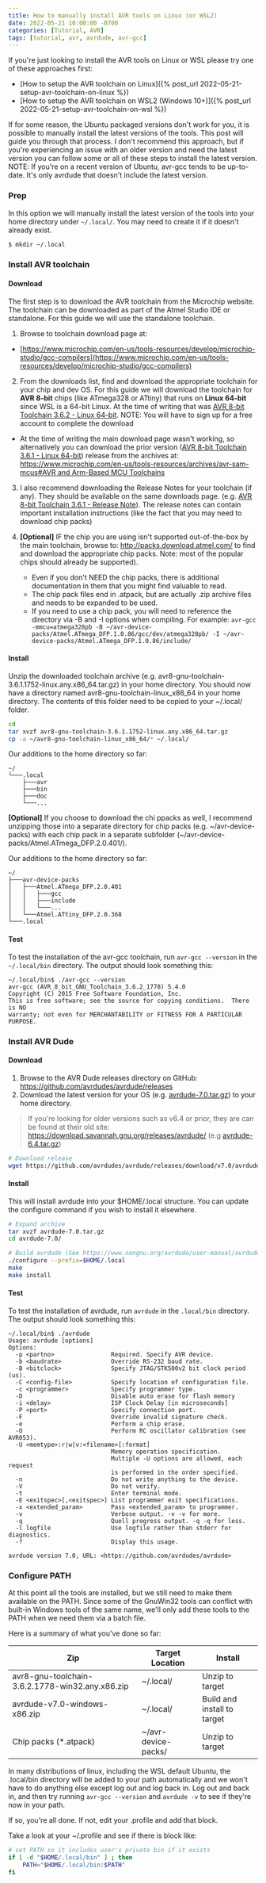 ```yaml
---
title: How to manually install AVR tools on Linux (or WSL2)
date: 2022-05-21 10:00:00 -0700
categories: [Tutorial, AVR]
tags: [tutorial, avr, avrdude, avr-gcc]
---
```


If you're just looking to install the AVR tools on Linux or WSL please try one of these approaches first:
- [How to setup the AVR toolchain on Linux]({% post_url 2022-05-21-setup-avr-toolchain-on-linux %})
- [How to setup the AVR toolchain on WSL2 (Windows 10+)]({% post_url 2022-05-21-setup-avr-toolchain-on-wsl %})


If for some reason, the Ubuntu packaged versions don't work for you, it is possible to manually install the latest versions of the tools.  This post will guide you through that process. I don't recommend this approach, but if you're experiencing an issue with an older version and need the latest version you can follow some or all of these steps to install the latest version.  NOTE: If you're on a recent version of Ubuntu, avr-gcc tends to be up-to-date. It's only avrdude that doesn't include the latest version.

### Prep

In this option we will manually install the latest version of the tools into your home directory under `~/.local/`.  You may need to create it if it doesn't already exist.

```bash
$ mkdir ~/.local
```

### Install AVR toolchain

#### Download

The first step is to download the AVR toolchain from the Microchip website. The toolchain can be downloaded as part of the Atmel Studio IDE or standalone.  For this guide we will use the standalone toolchain.

1. Browse to toolchain download page at: 
- [https://www.microchip.com/en-us/tools-resources/develop/microchip-studio/gcc-compilers](https://www.microchip.com/en-us/tools-resources/develop/microchip-studio/gcc-compilers)

2. From the downloads list, find and download the appropriate toolchain for your chip and dev OS. For this guide we will download the toolchain for **AVR 8-bit** chips (like ATmega328 or ATtiny) that runs on **Linux 64-bit** since WSL is a 64-bit Linux. At the time of writing that was [AVR 8-bit Toolchain 3.6.2 - Linux 64-bit](https://www.microchip.com/mymicrochip/filehandler.aspx?ddocname=en607660). NOTE: You will have to sign up for a free account to complete the download
- At the time of writing the main download page wasn't working, so alternatively you can download the prior version ([AVR 8-bit Toolchain 3.6.1 - Linux 64-bit](https://ww1.microchip.com/downloads/Secure/en/DeviceDoc/avr8-gnu-toolchain-3.6.1.1752-linux.any.x86_64.tar.gz)) release from the archives at: [https://www.microchip.com/en-us/tools-resources/archives/avr-sam-mcus#AVR and Arm-Based MCU Toolchains](https://www.microchip.com/en-us/tools-resources/archives/avr-sam-mcus#AVR%20and%20Arm-Based%20MCU%20Toolchains)

3. I also recommend downloading the Release Notes for your toolchain (if any).  They should be available on the same downloads page. (e.g. [AVR 8-bit Toolchain 3.6.1 - Release Note](https://ww1.microchip.com/downloads/Secure/en/DeviceDoc/avr8-gnu-toolchain-3.6.1.1752-readme.pdf)).  The release notes can contain important installation instructions (like the fact that you may need to download chip packs)

4. **[Optional]** IF the chip you are using isn't supported out-of-the-box by the main toolchain, browse to: http://packs.download.atmel.com/ to find and download the appropriate chip packs. Note: most of the popular chips should already be supported).
    - Even if you don't NEED the chip packs, there is additional documentation in them that you might find valuable to read.
    - The chip pack files end in .atpack, but are actually .zip archive files and needs to be expanded to be used.
    - If you need to use a chip pack, you will need to reference the directory via -B and -I options when compiling. For example:  `avr-gcc -mmcu=atmega328pb -B ~/avr-device-packs/Atmel.ATmega_DFP.1.0.86/gcc/dev/atmega328pb/ -I ~/avr-device-packs/Atmel.ATmega_DFP.1.0.86/include/ `

#### Install

Unzip the downloaded toolchain archive (e.g. avr8-gnu-toolchain-3.6.1.1752-linux.any.x86_64.tar.gz) in your home directory. You should now have a directory named avr8-gnu-toolchain-linux_x86_64 in your home directory. The contents of this folder need to be copied to your ~/.local/ folder.

```bash
cd
tar xvzf avr8-gnu-toolchain-3.6.1.1752-linux.any.x86_64.tar.gz
cp -a ~/avr8-gnu-toolchain-linux_x86_64/* ~/.local/
```

Our additions to the home directory so far:
```
~/
└───.local
    ├───avr
    ├───bin
    ├───doc
    └───...
```

**[Optional]** If you choose to download the chi ppacks as well, I recommend unzipping those into a separate directory for chip packs (e.g. ~/avr-device-packs) with each chip pack in a separate subfolder (~/avr-device-packs/Atmel.ATmega_DFP.2.0.401/).

Our additions to the home directory so far:
```
~/
├───avr-device-packs
│   ├───Atmel.ATmega_DFP.2.0.401
│   │   ├───gcc
│   │   ├───include
│   │   └───...
│   └───Atmel.ATtiny_DFP.2.0.368
└───.local
```

#### Test
To test the installation of the avr-gcc toolchain, run `avr-gcc --version` in the `~/.local/bin` directory. The output should look something this:

```
~/.local/bin$ ./avr-gcc --version
avr-gcc (AVR_8_bit_GNU_Toolchain_3.6.2_1778) 5.4.0
Copyright (C) 2015 Free Software Foundation, Inc.
This is free software; see the source for copying conditions.  There is NO
warranty; not even for MERCHANTABILITY or FITNESS FOR A PARTICULAR PURPOSE.
```

### Install AVR Dude

#### Download

1. Browse to the AVR Dude releases directory on GitHub: https://github.com/avrdudes/avrdude/releases
2. Download the latest version for your OS (e.g. [avrdude-7.0.tar.gz](https://github.com/avrdudes/avrdude/releases/download/v7.0/avrdude-7.0.tar.gz)) to your home directory.

> If you're looking for older versions such as v6.4 or prior, they are can be found at their old site: https://download.savannah.gnu.org/releases/avrdude/ (e.g [avrdude-6.4.tar.gz](https://download.savannah.gnu.org/releases/avrdude/avrdude-6.4.tar.gz))

```bash
# Download release
wget https://github.com/avrdudes/avrdude/releases/download/v7.0/avrdude-7.0.tar.gz
```

#### Install

This will install avrdude into your $HOME/.local structure.  You can update the configure command if you wish to install it elsewhere.

```bash
# Expand archive
tar xvzf avrdude-7.0.tar.gz
cd avrdude-7.0/

# Build avrdude (See https://www.nongnu.org/avrdude/user-manual/avrdude_18.html#Unix)
./configure --prefix=$HOME/.local
make
make install
```


#### Test

To test the installation of avrdude, run `avrdude` in the `.local/bin` directory. The output should look something this:

```
~/.local/bin$ ./avrdude
Usage: avrdude [options]
Options:
  -p <partno>                Required. Specify AVR device.
  -b <baudrate>              Override RS-232 baud rate.
  -B <bitclock>              Specify JTAG/STK500v2 bit clock period (us).
  -C <config-file>           Specify location of configuration file.
  -c <programmer>            Specify programmer type.
  -D                         Disable auto erase for flash memory
  -i <delay>                 ISP Clock Delay [in microseconds]
  -P <port>                  Specify connection port.
  -F                         Override invalid signature check.
  -e                         Perform a chip erase.
  -O                         Perform RC oscillator calibration (see AVR053).
  -U <memtype>:r|w|v:<filename>[:format]
                             Memory operation specification.
                             Multiple -U options are allowed, each request
                             is performed in the order specified.
  -n                         Do not write anything to the device.
  -V                         Do not verify.
  -t                         Enter terminal mode.
  -E <exitspec>[,<exitspec>] List programmer exit specifications.
  -x <extended_param>        Pass <extended_param> to programmer.
  -v                         Verbose output. -v -v for more.
  -q                         Quell progress output. -q -q for less.
  -l logfile                 Use logfile rather than stderr for diagnostics.
  -?                         Display this usage.

avrdude version 7.0, URL: <https://github.com/avrdudes/avrdude>
```



### Configure PATH

At this point all the tools are installed, but we still need to make them available on the PATH. Since some of the GnuWin32 tools can conflict with built-in Windows tools of the same name, we'll only add these tools to the PATH when we need them via a batch file.  

Here is a summary of what you've done so far:

|Zip|Target Location|Install|
|-|-|-|
|avr8-gnu-toolchain-3.6.2.1778-win32.any.x86.zip|~/.local/|Unzip to target|
|avrdude-v7.0-windows-x86.zip                   |~/.local/|Build and install to target|
|Chip packs (*.atpack)                          |~/avr-device-packs/|Unzip to target|


In many distributions of linux, including the WSL default Ubuntu, the .local/bin directory will be added to your path automatically and we won't have to do anything else except log out and log back in.  Log out and back in, and then try running `avr-gcc --version` and `avrdude -v` to see if they're now in your path.

If so, you're all done.  If not, edit your .profile and add that block. 

Take a look at your ~/.profile and see if there is block like:
```bash
# set PATH so it includes user's private bin if it exists
if [ -d "$HOME/.local/bin" ] ; then
    PATH="$HOME/.local/bin:$PATH"
fi
```
